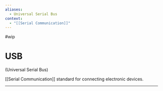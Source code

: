 ```yaml
---
aliases:
  - Universal Serial Bus
context:
  - "[[Serial Communication]]"
---
```


#wip

# USB

(Universal Serial Bus)

[[Serial Communication]] standard for connecting electronic devices.

---
